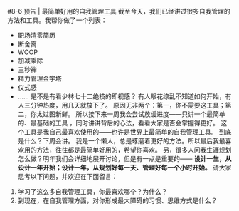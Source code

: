 #8-6 预告 | 最简单好用的自我管理工具
截至今天，我们已经讲过很多自我管理的方法和工具。我帮你做了一个列表：
- 职场清零简历
- 断舍离
- WOOP
- 加减乘除
- 三秒禅
- 精力管理金字塔
- 仪式感
- ……
是不是有看少林七十二绝技的即视感？
有人眼花缭乱不知道如何开始，有人三分钟热度，用几天就放下了。
原因无非两个：第一，你不需要这工具；第二，你太过图新鲜。
所以接下来一周我会尝试放缓进度——只讲一个最简单的、最基础的工具 ，同时讲讲背后的心法，看看大家是否会掌握得更好。 
这个工具是我自己最喜欢使用的——也许是世界上最简单的自我管理工具。
到底是什么？下周会讲。
我是一个懒人，总是琢磨着更好的方法。所以最后我最喜欢用的方法，往往都是最简单好用的，希望你喜欢。
另，很多人问我生涯规划怎么做？明年我们会详细地展开讨论，但是有一点是重要的—— **设计一生，从设计一年开始；设计一年，从规划好每一天、管理好每一个小时开始。**
请大家思考以下问题，并欢迎在下面留言：
1. 学习了这么多自我管理工具，你最喜欢哪个？为什么？
2. 到现在，在自我管理方面，对你形成最大障碍的习惯、思维方式是什么？